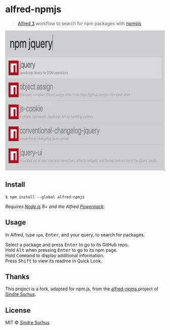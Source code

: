 # alfred-npmjs

> [Alfred 3](https://www.alfredapp.com) workflow to search for npm packages with [npmsjs](https://npmjs.com)



<img src="media/screenshotnpmjs.png" width="694" height="440">


## Install

```
$ npm install --global alfred-npmjs
```

*Requires [Node.js](https://nodejs.org) 8+ and the Alfred [Powerpack](https://www.alfredapp.com/powerpack/).*


## Usage

In Alfred, type `npm`, <kbd>Enter</kbd>, and your query, to search for packages.

Select a package and press <kbd>Enter</kbd> to go to its GitHub repo.<br>
Hold <kbd>Alt</kbd> when pressing <kbd>Enter</kbd> to go to its npm page.<br>
Hold <kbd>Command</kbd> to display additional information.<br>
Press <kbd>Shift</kbd> to view its readme in Quick Look.

## Thanks

This project is a fork, adapted for npm.js, from the [alfred-npms ](alfred-npms)project of [Sindre Sorhus](https://github.com/sindresorhus). 


## License

MIT © [Sindre Sorhus](https://sindresorhus.com)
